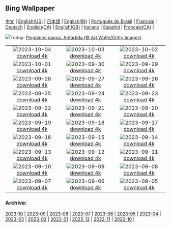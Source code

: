 ## Bing Wallpaper
[中文](README.md) |                     [English(US)](en-US.md) |                     [日本語](ja-JP.md) |                     [English(IN)](en-IN.md) |                     [Português do Brasil](pt-BR.md) |                     [Français](fr-FR.md) |                     [Deutsch](de-DE.md) |                     [English(CA)](en-CA.md) |                     [English(GB)](en-GB.md) |                     [Italiano](it-IT.md) |                     [Español](es-ES.md) |                     [Français(CA)](fr-CA.md) |                    

![](https://www.bing.com/th?id=OHR.GentooJump_ES-ES1727367009_UHD.jpg&w=1000)Today: [Pingüinos papúa, Antártida (© Art Wolfe/Getty Images)](https://www.bing.com/th?id=OHR.GentooJump_ES-ES1727367009_UHD.jpg)

|      |      |      |
| :----: | :----: | :----: |
|![](https://www.bing.com/th?id=OHR.TarantulaNebula_ES-ES1450362771_UHD.jpg&pid=hp&w=384&h=216&rs=1&c=4)2023-10-04 [download 4k](https://www.bing.com/th?id=OHR.TarantulaNebula_ES-ES1450362771_UHD.jpg)|![](https://www.bing.com/th?id=OHR.WhitsundaySwirl_ES-ES1341074584_UHD.jpg&pid=hp&w=384&h=216&rs=1&c=4)2023-10-03 [download 4k](https://www.bing.com/th?id=OHR.WhitsundaySwirl_ES-ES1341074584_UHD.jpg)|![](https://www.bing.com/th?id=OHR.VuittonFoundation_ES-ES1214729893_UHD.jpg&pid=hp&w=384&h=216&rs=1&c=4)2023-10-02 [download 4k](https://www.bing.com/th?id=OHR.VuittonFoundation_ES-ES1214729893_UHD.jpg)|
|![](https://www.bing.com/th?id=OHR.LakeBledSunrise_ES-ES1096593407_UHD.jpg&pid=hp&w=384&h=216&rs=1&c=4)2023-10-01 [download 4k](https://www.bing.com/th?id=OHR.LakeBledSunrise_ES-ES1096593407_UHD.jpg)|![](https://www.bing.com/th?id=OHR.ShenandoahFoliage_ES-ES0953486275_UHD.jpg&pid=hp&w=384&h=216&rs=1&c=4)2023-09-30 [download 4k](https://www.bing.com/th?id=OHR.ShenandoahFoliage_ES-ES0953486275_UHD.jpg)|![](https://www.bing.com/th?id=OHR.GuiyangMoon_ES-ES0747873964_UHD.jpg&pid=hp&w=384&h=216&rs=1&c=4)2023-09-29 [download 4k](https://www.bing.com/th?id=OHR.GuiyangMoon_ES-ES0747873964_UHD.jpg)|
|![](https://www.bing.com/th?id=OHR.MaritimeDay_ES-ES0595599413_UHD.jpg&pid=hp&w=384&h=216&rs=1&c=4)2023-09-28 [download 4k](https://www.bing.com/th?id=OHR.MaritimeDay_ES-ES0595599413_UHD.jpg)|![](https://www.bing.com/th?id=OHR.CapriKrupp_ES-ES0453201189_UHD.jpg&pid=hp&w=384&h=216&rs=1&c=4)2023-09-27 [download 4k](https://www.bing.com/th?id=OHR.CapriKrupp_ES-ES0453201189_UHD.jpg)|![](https://www.bing.com/th?id=OHR.VeniceSkatePark_ES-ES0307104530_UHD.jpg&pid=hp&w=384&h=216&rs=1&c=4)2023-09-26 [download 4k](https://www.bing.com/th?id=OHR.VeniceSkatePark_ES-ES0307104530_UHD.jpg)|
|![](https://www.bing.com/th?id=OHR.GlacierBayOtter_ES-ES8901247713_UHD.jpg&pid=hp&w=384&h=216&rs=1&c=4)2023-09-25 [download 4k](https://www.bing.com/th?id=OHR.GlacierBayOtter_ES-ES8901247713_UHD.jpg)|![](https://www.bing.com/th?id=OHR.MerceBarcelona_ES-ES3690620266_UHD.jpg&pid=hp&w=384&h=216&rs=1&c=4)2023-09-24 [download 4k](https://www.bing.com/th?id=OHR.MerceBarcelona_ES-ES3690620266_UHD.jpg)|![](https://www.bing.com/th?id=OHR.EquinocioOtono_ES-ES3613916413_UHD.jpg&pid=hp&w=384&h=216&rs=1&c=4)2023-09-23 [download 4k](https://www.bing.com/th?id=OHR.EquinocioOtono_ES-ES3613916413_UHD.jpg)|
|![](https://www.bing.com/th?id=OHR.ShamwariRhino_ES-ES4677538542_UHD.jpg&pid=hp&w=384&h=216&rs=1&c=4)2023-09-22 [download 4k](https://www.bing.com/th?id=OHR.ShamwariRhino_ES-ES4677538542_UHD.jpg)|![](https://www.bing.com/th?id=OHR.NobelNorway_ES-ES8976171103_UHD.jpg&pid=hp&w=384&h=216&rs=1&c=4)2023-09-21 [download 4k](https://www.bing.com/th?id=OHR.NobelNorway_ES-ES8976171103_UHD.jpg)|![](https://www.bing.com/th?id=OHR.ColomaresCastle_ES-ES7485421006_UHD.jpg&pid=hp&w=384&h=216&rs=1&c=4)2023-09-20 [download 4k](https://www.bing.com/th?id=OHR.ColomaresCastle_ES-ES7485421006_UHD.jpg)|
|![](https://www.bing.com/th?id=OHR.SplugenPass_ES-ES3284919427_UHD.jpg&pid=hp&w=384&h=216&rs=1&c=4)2023-09-19 [download 4k](https://www.bing.com/th?id=OHR.SplugenPass_ES-ES3284919427_UHD.jpg)|![](https://www.bing.com/th?id=OHR.MilkyWayPortugal_ES-ES8399966635_UHD.jpg&pid=hp&w=384&h=216&rs=1&c=4)2023-09-18 [download 4k](https://www.bing.com/th?id=OHR.MilkyWayPortugal_ES-ES8399966635_UHD.jpg)|![](https://www.bing.com/th?id=OHR.CubanTody_ES-ES8262065568_UHD.jpg&pid=hp&w=384&h=216&rs=1&c=4)2023-09-17 [download 4k](https://www.bing.com/th?id=OHR.CubanTody_ES-ES8262065568_UHD.jpg)|
|![](https://www.bing.com/th?id=OHR.OktoberfestWorkers_ES-ES3225208971_UHD.jpg&pid=hp&w=384&h=216&rs=1&c=4)2023-09-16 [download 4k](https://www.bing.com/th?id=OHR.OktoberfestWorkers_ES-ES3225208971_UHD.jpg)|![](https://www.bing.com/th?id=OHR.GlenariffForest_ES-ES8051620183_UHD.jpg&pid=hp&w=384&h=216&rs=1&c=4)2023-09-15 [download 4k](https://www.bing.com/th?id=OHR.GlenariffForest_ES-ES8051620183_UHD.jpg)|![](https://www.bing.com/th?id=OHR.MongoliaHorses_ES-ES7951435497_UHD.jpg&pid=hp&w=384&h=216&rs=1&c=4)2023-09-14 [download 4k](https://www.bing.com/th?id=OHR.MongoliaHorses_ES-ES7951435497_UHD.jpg)|
|![](https://www.bing.com/th?id=OHR.HemakutaHill_ES-ES7845334706_UHD.jpg&pid=hp&w=384&h=216&rs=1&c=4)2023-09-13 [download 4k](https://www.bing.com/th?id=OHR.HemakutaHill_ES-ES7845334706_UHD.jpg)|![](https://www.bing.com/th?id=OHR.NorthSeaStairs_ES-ES7736486861_UHD.jpg&pid=hp&w=384&h=216&rs=1&c=4)2023-09-12 [download 4k](https://www.bing.com/th?id=OHR.NorthSeaStairs_ES-ES7736486861_UHD.jpg)|![](https://www.bing.com/th?id=OHR.FeriaDeMurcia_ES-ES7651108908_UHD.jpg&pid=hp&w=384&h=216&rs=1&c=4)2023-09-11 [download 4k](https://www.bing.com/th?id=OHR.FeriaDeMurcia_ES-ES7651108908_UHD.jpg)|
|![](https://www.bing.com/th?id=OHR.WalrusSvalbard_ES-ES7420549958_UHD.jpg&pid=hp&w=384&h=216&rs=1&c=4)2023-09-10 [download 4k](https://www.bing.com/th?id=OHR.WalrusSvalbard_ES-ES7420549958_UHD.jpg)|![](https://www.bing.com/th?id=OHR.AyutthayaTemple_ES-ES7307510230_UHD.jpg&pid=hp&w=384&h=216&rs=1&c=4)2023-09-09 [download 4k](https://www.bing.com/th?id=OHR.AyutthayaTemple_ES-ES7307510230_UHD.jpg)|![](https://www.bing.com/th?id=OHR.BathCircus_ES-ES7093091881_UHD.jpg&pid=hp&w=384&h=216&rs=1&c=4)2023-09-08 [download 4k](https://www.bing.com/th?id=OHR.BathCircus_ES-ES7093091881_UHD.jpg)|
|![](https://www.bing.com/th?id=OHR.ExtremaduraDay_ES-ES4000555199_UHD.jpg&pid=hp&w=384&h=216&rs=1&c=4)2023-09-07 [download 4k](https://www.bing.com/th?id=OHR.ExtremaduraDay_ES-ES4000555199_UHD.jpg)|![](https://www.bing.com/th?id=OHR.CreteHarbor_ES-ES3706408437_UHD.jpg&pid=hp&w=384&h=216&rs=1&c=4)2023-09-06 [download 4k](https://www.bing.com/th?id=OHR.CreteHarbor_ES-ES3706408437_UHD.jpg)|![](https://www.bing.com/th?id=OHR.MountSegla_ES-ES3516085503_UHD.jpg&pid=hp&w=384&h=216&rs=1&c=4)2023-09-05 [download 4k](https://www.bing.com/th?id=OHR.MountSegla_ES-ES3516085503_UHD.jpg)|


### Archive:
[2023-10](archive/es-ES/202310/README.md) | [2023-09](archive/es-ES/202309/README.md) | [2023-08](archive/es-ES/202308/README.md) | [2023-07](archive/es-ES/202307/README.md) | [2023-06](archive/es-ES/202306/README.md) | [2023-05](archive/es-ES/202305/README.md) | [2023-04](archive/es-ES/202304/README.md) | [2023-03](archive/es-ES/202303/README.md) | [2023-02](archive/es-ES/202302/README.md) | [2023-01](archive/es-ES/202301/README.md) | [2022-12](archive/es-ES/202212/README.md) | [2022-11](archive/es-ES/202211/README.md) | [2022-10](archive/es-ES/202210/README.md) | 